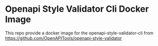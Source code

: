 # Openapi Style Validator Cli Docker Image

This repo provide a docker image for the openapi-style-validator-cli from https://github.com/OpenAPITools/openapi-style-validator